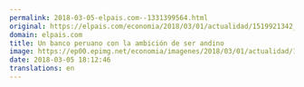 ```yaml
---
permalink: 2018-03-05-elpais.com--1331399564.html
original: https://elpais.com/economia/2018/03/01/actualidad/1519921342_864507.html#?ref=rss&format=simple&link=link
domain: elpais.com
title: Un banco peruano con la ambición de ser andino
image: https://ep00.epimg.net/economia/imagenes/2018/03/01/actualidad/1519921342_864507_1519921542_rrss_normal.jpg
date: 2018-03-05 18:12:46
translations: en
---
```


